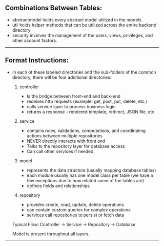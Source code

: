 Combinations Between Tables:
-----------------------------
 - abstractmodel holds every abstract model utilized in the models.
 - util holds helper methods that can be utilized across the entire backend directory
 - security involves the management of the users, views, privileges, and other account factors.
-------------------------------------------------------------------------------------------------------------------------------------------------------------

Format Instructions:
-----------------------
 - In each of these labeled directories and the sub-folders of the common directory, there will be four additional directories:

   1. controller
      - Is the bridge between front-end and back-end
      - receives http requests (example: get, post, put, delete, etc.)
      - calls service layer to process business logic
      - returns a response - rendered template, redirect, JSON file, etc.
     
    2. service
       - contains rules, validations, computations, and coordinating actions between multiple repositories
       - NEVER directly interacts with front end
       - Talks to the repository layer for database access
       - Can call other services if needed.
      
    3. model
       - represents the data structure (usually mapping database tables)
       - each module usually has one model class per table (we have a few exceptions due to how related some of the tables are)
       - defines fields and relationships
      
    4. repository
       - provides create, read, update, delete operations
       - can contain custom queries for complex operations
       - services call repositories to persist or fetch data
      
    Typical Flow:
   Controller -> Service -> Repository -> Database

   Model is present throughout all layers.

-----------------------------------------------------------------------------------------------



      
